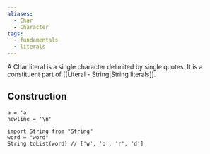 ```yaml
---
aliases:
  - Char
  - Character
tags:
  - fundamentals
  - literals
---
```


A Char literal is a single character delimited by single quotes. It is a constituent part of [[Literal - String|String literals]].

## Construction
```mad
a = 'a'
newline = '\n'

import String from "String"
word = "word"
String.toList(word) // ['w', 'o', 'r', 'd']
```